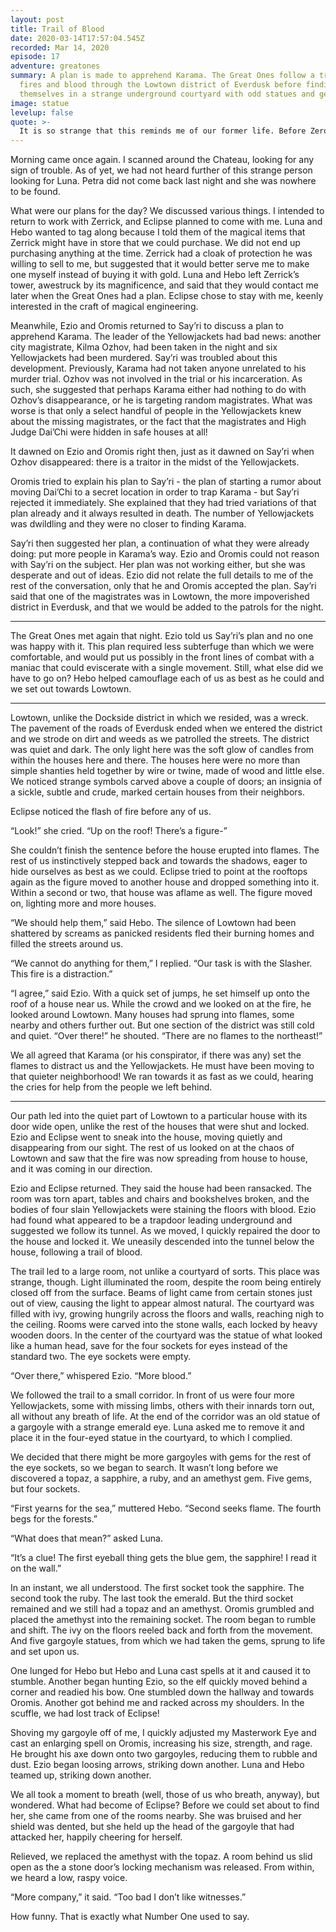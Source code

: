 ```yaml
---
layout: post
title: Trail of Blood
date: 2020-03-14T17:57:04.545Z
recorded: Mar 14, 2020
episode: 17
adventure: greatones
summary: A plan is made to apprehend Karama. The Great Ones follow a trail of
  fires and blood through the Lowtown district of Everdusk before finding
  themselves in a strange underground courtyard with odd statues and gems.
image: statue
levelup: false
quote: >-
  It is so strange that this reminds me of our former life. Before Zero. Before everything. I wonder where my sword rests now.
---
```

Morning came once again. I scanned around the Chateau, looking for any sign of trouble. As of yet, we had not heard further of this strange person looking for Luna. Petra did not come back last night and she was nowhere to be found.

What were our plans for the day? We discussed various things. I intended to return to work with Zerrick, and Eclipse planned to come with me. Luna and Hebo wanted to tag along because I told them of the magical items that Zerrick might have in store that we could purchase. We did not end up purchasing anything at the time. Zerrick had a cloak of protection he was willing to sell to me, but suggested that it would better serve me to make one myself instead of buying it with gold. Luna and Hebo left Zerrick’s tower, awestruck by its magnificence, and said that they would contact me later when the Great Ones had a plan. Eclipse chose to stay with me, keenly interested in the craft of magical engineering.

Meanwhile, Ezio and Oromis returned to Say’ri to discuss a plan to apprehend Karama. The leader of the Yellowjackets had bad news: another city magistrate, Kilma Ozhov, had been taken in the night and six Yellowjackets had been murdered. Say’ri was troubled about this development. Previously, Karama had not taken anyone unrelated to his murder trial. Ozhov was not involved in the trial or his incarceration. As such, she suggested that perhaps Karama either had nothing to do with Ozhov’s disappearance, or he is targeting random magistrates. What was worse is that only a select handful of people in the Yellowjackets knew about the missing magistrates, or the fact that the magistrates and High Judge Dai’Chi were hidden in safe houses at all!

It dawned on Ezio and Oromis right then, just as it dawned on Say’ri when Ozhov disappeared: there is a traitor in the midst of the Yellowjackets.

Oromis tried to explain his plan to Say’ri - the plan of starting a rumor about moving Dai’Chi to a secret location in order to trap Karama - but Say’ri rejected it immediately. She explained that they had tried variations of that plan already and it always resulted in death. The number of Yellowjackets was dwildling and they were no closer to finding Karama.

Say’ri then suggested her plan, a continuation of what they were already doing: put more people in Karama’s way. Ezio and Oromis could not reason with Say’ri on the subject. Her plan was not working either, but she was desperate and out of ideas. Ezio did not relate the full details to me of the rest of the conversation, only that he and Oromis accepted the plan. Say’ri said that one of the magistrates was in Lowtown, the more impoverished district in Everdusk, and that we would be added to the patrols for the night.

- - -

The Great Ones met again that night. Ezio told us Say’ri’s plan and no one was happy with it. This plan required less subterfuge than which we were comfortable, and would put us possibly in the front lines of combat with a maniac that could eviscerate with a single movement. Still, what else did we have to go on? Hebo helped camouflage each of us as best as he could and we set out towards Lowtown.

- - -

Lowtown, unlike the Dockside district in which we resided, was a wreck. The pavement of the roads of Everdusk ended when we entered the district and we strode on dirt and weeds as we patrolled the streets. The district was quiet and dark. The only light here was the soft glow of candles from within the houses here and there. The houses here were no more than simple shanties held together by wire or twine, made of wood and little else. We noticed strange symbols carved above a couple of doors; an insignia of a sickle, subtle and crude, marked certain houses from their neighbors.

Eclipse noticed the flash of fire before any of us.

“Look!” she cried. “Up on the roof! There’s a figure-”

She couldn’t finish the sentence before the house erupted into flames. The rest of us instinctively stepped back and towards the shadows, eager to hide ourselves as best as we could. Eclipse tried to point at the rooftops again as the figure moved to another house and dropped something into it. Within a second or two, that house was aflame as well. The figure moved on, lighting more and more houses.

“We should help them,” said Hebo. The silence of Lowtown had been shattered by screams as panicked residents fled their burning homes and filled the streets around us.

“We cannot do anything for them,” I replied. “Our task is with the Slasher. This fire is a distraction.”

“I agree,” said Ezio. With a quick set of jumps, he set himself up onto the roof of a house near us. While the crowd and we looked on at the fire, he looked around Lowtown. Many houses had sprung into flames, some nearby and others further out. But one section of the district was still cold and quiet. “Over there!” he shouted. “There are no flames to the northeast!”

We all agreed that Karama (or his conspirator, if there was any) set the flames to distract us and the Yellowjackets. He must have been moving to that quieter neighborhood! We ran towards it as fast as we could, hearing the cries for help from the people we left behind.

- - -

Our path led into the quiet part of Lowtown to a particular house with its door wide open, unlike the rest of the houses that were shut and locked. Ezio and Eclipse went to sneak into the house, moving quietly and disappearing from our sight. The rest of us looked on at the chaos of Lowtown and saw that the fire was now spreading from house to house, and it was coming in our direction.

Ezio and Eclipse returned. They said the house had been ransacked. The room was torn apart, tables and chairs and bookshelves broken, and the bodies of four slain Yellowjackets were staining the floors with blood. Ezio had found what appeared to be a trapdoor leading underground and suggested we follow its tunnel. As we moved, I quickly repaired the door to the house and locked it. We uneasily descended into the tunnel below the house, following a trail of blood.

The trail led to a large room, not unlike a courtyard of sorts. This place was strange, though. Light illuminated the room, despite the room being entirely closed off from the surface. Beams of light came from certain stones just out of view, causing the light to appear almost natural. The courtyard was filled with ivy, growing hungrily across the floors and walls, reaching nigh to the ceiling. Rooms were carved into the stone walls, each locked by heavy wooden doors. In the center of the courtyard was the statue of what looked like a human head, save for the four sockets for eyes instead of the standard two. The eye sockets were empty.

“Over there,” whispered Ezio. “More blood.”

We followed the trail to a small corridor. In front of us were four more Yellowjackets, some with missing limbs, others with their innards torn out, all without any breath of life. At the end of the corridor was an old statue of a gargoyle with a strange emerald eye. Luna asked me to remove it and place it in the four-eyed statue in the courtyard, to which I complied.

We decided that there might be more gargoyles with gems for the rest of the eye sockets, so we began to search. It wasn’t long before we discovered a topaz, a sapphire, a ruby, and an amethyst gem. Five gems, but four sockets.

“First yearns for the sea,” muttered Hebo. “Second seeks flame. The fourth begs for the forests.”

“What does that mean?” asked Luna.

“It’s a clue! The first eyeball thing gets the blue gem, the sapphire! I read it on the wall.”

In an instant, we all understood. The first socket took the sapphire. The second took the ruby. The last took the emerald. But the third socket remained and we still had a topaz and an amethyst. Oromis grumbled and placed the amethyst into the remaining socket. The room began to rumble and shift. The ivy on the floors reeled back and forth from the movement. And five gargoyle statues, from which we had taken the gems, sprung to life and set upon us.

One lunged for Hebo but Hebo and Luna cast spells at it and caused it to stumble. Another began hunting Ezio, so the elf quickly moved behind a corner and readied his bow. One stumbled down the hallway and towards Oromis. Another got behind me and racked across my shoulders. In the scuffle, we had lost track of Eclipse!

Shoving my gargoyle off of me, I quickly adjusted my Masterwork Eye and cast an enlarging spell on Oromis, increasing his size, strength, and rage. He brought his axe down onto two gargoyles, reducing them to rubble and dust. Ezio began loosing arrows, striking down another. Luna and Hebo teamed up, striking down another.

We all took a moment to breath (well, those of us who breath, anyway), but wondered. What had become of Eclipse? Before we could set about to find her, she came from one of the rooms nearby. She was bruised and her shield was dented, but she held up the head of the gargoyle that had attacked her, happily cheering for herself.

Relieved, we replaced the amethyst with the topaz. A room behind us slid open as the a stone door’s locking mechanism was released. From within, we heard a low, raspy voice.

“More company,” it said. “Too bad I don’t like witnesses.”

How funny. That is exactly what Number One used to say.